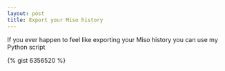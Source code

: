 ```yaml
---
layout: post
title: Export your Miso history
---
```

If you ever happen to feel like exporting your Miso history you can use my Python script

{% gist 6356520 %}
